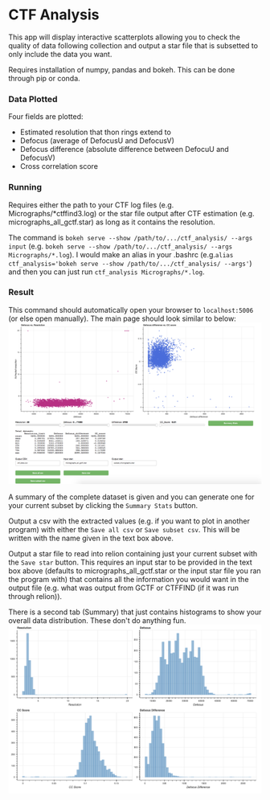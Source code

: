 # CTF Analysis
This app will display interactive scatterplots allowing you to check the quality of data following collection and output a star file that is subsetted to only include the data you want.

Requires installation of numpy, pandas and bokeh. This can be done through pip or conda.

### Data Plotted
Four fields are plotted: 
* Estimated resolution that thon rings extend to
* Defocus (average of DefocusU and DefocusV)
* Defocus difference (absolute difference between DefocuU and DefocusV)
* Cross correlation score

### Running
Requires either the path to your CTF log files (e.g. Micrographs/*ctffind3.log) or the star file output after CTF estimation (e.g. micrographs_all_gctf.star) as long as it contains the resolution.

The command is `bokeh serve --show /path/to/.../ctf_analysis/ --args input` (e.g. `bokeh serve --show /path/to/.../ctf_analysis/ --args Micrographs/*.log`). I would make an alias in your .bashrc (e.g.`alias ctf_analysis='bokeh serve --show /path/to/.../ctf_analysis/ --args'`) and then you can just run `ctf_analysis Micrographs/*.log`.

### Result
This command should automatically open your browser to `localhost:5006` (or else open manually). The main page should look similar to below:
![alt text](assets/main_page.png "Main Page example")

A summary of the complete dataset is given and you can generate one for your current subset by clicking the `Summary Stats` button.

Output a csv with the extracted values (e.g. if you want to plot in another program) with either the `Save all csv` or `Save subset csv`. This will be written with the name given in the text box above.

Output a star file to read into relion containing just your current subset with the `Save star` button. This requires an input star to be provided in the text box above (defaults to micrographs_all_gctf.star or the input star file you ran the program with) that contains all the information you would want in the output file (e.g. what was output from GCTF or CTFFIND (if it was run through relion)).

There is a second tab (Summary) that just contains histograms to show your overall data distribution. These don't do anything fun.
![alt text](assets/summary_page.png "Summary Page example")
